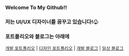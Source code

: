 ### Welcome To My Github!!

### 저는 UI/UX 디자이너를 꿈꾸고 있습니다!♧

### 포트폴리오와 블로그는 아래에
[개발 포트폴리오](https://www.notion.so/Kangwon-Park-52c4be5e07cf4bccbbd06ed5e50b84fd?pvs=4) | 
[디자인 포트폴리오](https://www.notion.so/UI-UX-6cb6ca91de9f4a25a81a92c21c44319b?pvs=4) | 
[개발 블로그](https://kangwonpark27.tistory.com/)
| 
[일상 블로그](https://blog.naver.com/uppersidedreaming)



<!--
**akns27/akns27** is a ✨ _special_ ✨ repository because its `README.md` (this file) appears on your GitHub profile.

Here are some ideas to get you started:

- 🔭 I’m currently working on ...
- 🌱 I’m currently learning ...
- 👯 I’m looking to collaborate on ...
- 🤔 I’m looking for help with ...
- 💬 Ask me about ...
- 📫 How to reach me: ...
- 😄 Pronouns: ...
- ⚡ Fun fact: ...
-->




